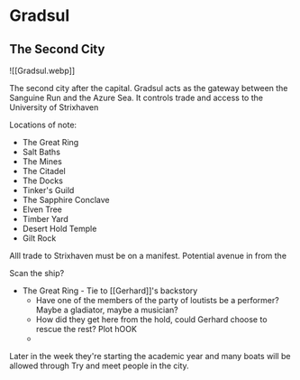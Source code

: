 # Gradsul
## The Second City

![[Gradsul.webp]]


The second city after the capital. Gradsul acts as the gateway between the Sanguine Run and the Azure Sea. It controls trade and access to the University of Strixhaven 

Locations of note:
- The Great Ring
- Salt Baths
- The Mines
- The Citadel
- The Docks
- Tinker's Guild
- The Sapphire Conclave
- Elven Tree
- Timber Yard
- Desert Hold Temple
- Gilt Rock


Alll trade to Strixhaven must be on a manifest.
Potential avenue in from the 

Scan the ship? 


- The Great Ring - Tie to [[Gerhard]]'s backstory
	- Have one of the members of the party of loutists be a performer? Maybe a gladiator, maybe a musician? 
	- How did they get here from the hold, could Gerhard choose to rescue the rest? Plot hOOK
	- 


Later in the week they're starting the academic year and many boats will be allowed through
Try and meet people in the city.